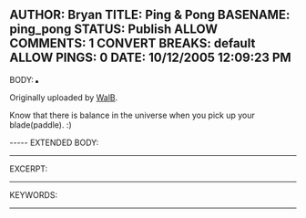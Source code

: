 AUTHOR: Bryan
TITLE: Ping & Pong
BASENAME: ping_pong
STATUS: Publish
ALLOW COMMENTS: 1
CONVERT BREAKS: __default__
ALLOW PINGS: 0
DATE: 10/12/2005 12:09:23 PM
-----
BODY:
<a href="http://www.flickr.com/photos/walb/50251599/" title="photo sharing"><img src="http://static.flickr.com/32/50251599_4e771982ad_m.jpg" alt="" style="border: solid 2px #000000;" /></a>

Originally uploaded by <a href="http://www.flickr.com/people/walb/">WalB</a>.
</span>
<br clear="all" />
<p style="">Know that there is balance in the universe when you pick up your blade(paddle). :)</p>
-----
EXTENDED BODY:

-----
EXCERPT:

-----
KEYWORDS:

-----


